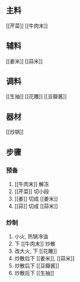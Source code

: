 
## 主料
[[芹菜]]
[[牛肉末]]

## 辅料
[[姜米]]
[[蒜米]]

## 调料
[[生抽]]
[[花雕]]
[[豆瓣酱]]

## 器材
[[炒锅]]
## 步骤
### 预备
1. [[牛肉末]] 解冻
2. [[芹菜]] 切小段
3. [[姜]] 切成 [[姜米]]
4. [[蒜]] 切成 [[蒜米]]
### 炒制
1. 小火, 热锅冷油
2. 下 [[牛肉末]] 炒散
3. 改大火, 下 [[花雕]]
4. 炒散后下 [[姜米]], [[蒜米]]
5. 炒散后下 [[豆瓣酱]]
6. 炒散后下 [[生抽]]